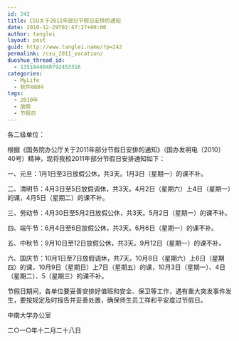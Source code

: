 ```yaml
---
id: 242
title: CSU关于2011年部分节假日安排的通知
date: 2010-12-29T02:47:27+00:00
author: tanglei
layout: post
guid: http://www.tanglei.name/?p=242
permalink: /csu_2011_vacation/
duoshuo_thread_id:
  - 1351844048792453316
categories:
  - MyLife
  - 软件0804
tags:
  - 2010年
  - 放假
  - 节假日
---
```

各二级单位：

根据《国务院办公厅关于2011年部分节假日安排的通知》（国办发明电〔2010〕40号）精神，现将我校2011年部分节假日安排通知如下：

一、元旦：1月1日至3日放假公休，共3天。1月3日（星期一）的课不补。

二、清明节：4月3日至5日放假调休，共3天。4月2日（星期六）上4日（星期一）的课，4月5日（星期二）的课不补。
  
三、劳动节：4月30日至5月2日放假公休，共3天。5月2日（星期一）的课不补。

四、端午节：6月4日至6日放假公休，共3天。6月6日（星期一）的课不补。

五、中秋节：9月10日至12日放假公休，共3天。9月12日（星期一）的课不补。

六、国庆节：10月1日至7日放假调休，共7天。10月8日（星期六）上6日（星期四）的课，10月9日（星期日）上7日（星期五）的课，10月3日（星期一）、4日（星期二）、5（星期三）的课不补。

节假日期间，各单位要妥善安排好值班和安全、保卫等工作，遇有重大突发事件发生，要按规定及时报告并妥善处置，确保师生员工祥和平安度过节假日。

中南大学办公室

二○一○年十二月二十八日